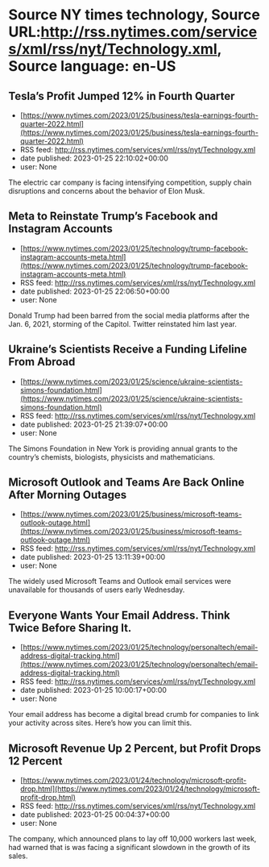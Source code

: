 # Source NY times technology, Source URL:http://rss.nytimes.com/services/xml/rss/nyt/Technology.xml, Source language: en-US

## Tesla’s Profit Jumped 12% in Fourth Quarter
 - [https://www.nytimes.com/2023/01/25/business/tesla-earnings-fourth-quarter-2022.html](https://www.nytimes.com/2023/01/25/business/tesla-earnings-fourth-quarter-2022.html)
 - RSS feed: http://rss.nytimes.com/services/xml/rss/nyt/Technology.xml
 - date published: 2023-01-25 22:10:02+00:00
 - user: None

The electric car company is facing intensifying competition, supply chain disruptions and concerns about the behavior of Elon Musk.

## Meta to Reinstate Trump’s Facebook and Instagram Accounts
 - [https://www.nytimes.com/2023/01/25/technology/trump-facebook-instagram-accounts-meta.html](https://www.nytimes.com/2023/01/25/technology/trump-facebook-instagram-accounts-meta.html)
 - RSS feed: http://rss.nytimes.com/services/xml/rss/nyt/Technology.xml
 - date published: 2023-01-25 22:06:50+00:00
 - user: None

Donald Trump had been barred from the social media platforms after the Jan. 6, 2021, storming of the Capitol. Twitter reinstated him last year.

## Ukraine’s Scientists Receive a Funding Lifeline From Abroad
 - [https://www.nytimes.com/2023/01/25/science/ukraine-scientists-simons-foundation.html](https://www.nytimes.com/2023/01/25/science/ukraine-scientists-simons-foundation.html)
 - RSS feed: http://rss.nytimes.com/services/xml/rss/nyt/Technology.xml
 - date published: 2023-01-25 21:39:07+00:00
 - user: None

The Simons Foundation in New York is providing annual grants to the country’s chemists, biologists, physicists and mathematicians.

## Microsoft Outlook and Teams Are Back Online After Morning Outages
 - [https://www.nytimes.com/2023/01/25/business/microsoft-teams-outlook-outage.html](https://www.nytimes.com/2023/01/25/business/microsoft-teams-outlook-outage.html)
 - RSS feed: http://rss.nytimes.com/services/xml/rss/nyt/Technology.xml
 - date published: 2023-01-25 13:11:39+00:00
 - user: None

The widely used Microsoft Teams and Outlook email services were unavailable for thousands of users early Wednesday.

## Everyone Wants Your Email Address. Think Twice Before Sharing It.
 - [https://www.nytimes.com/2023/01/25/technology/personaltech/email-address-digital-tracking.html](https://www.nytimes.com/2023/01/25/technology/personaltech/email-address-digital-tracking.html)
 - RSS feed: http://rss.nytimes.com/services/xml/rss/nyt/Technology.xml
 - date published: 2023-01-25 10:00:17+00:00
 - user: None

Your email address has become a digital bread crumb for companies to link your activity across sites. Here’s how you can limit this.

## Microsoft Revenue Up 2 Percent, but Profit Drops 12 Percent
 - [https://www.nytimes.com/2023/01/24/technology/microsoft-profit-drop.html](https://www.nytimes.com/2023/01/24/technology/microsoft-profit-drop.html)
 - RSS feed: http://rss.nytimes.com/services/xml/rss/nyt/Technology.xml
 - date published: 2023-01-25 00:04:37+00:00
 - user: None

The company, which announced plans to lay off 10,000 workers last week, had warned that is was facing a significant slowdown in the growth of its sales.
